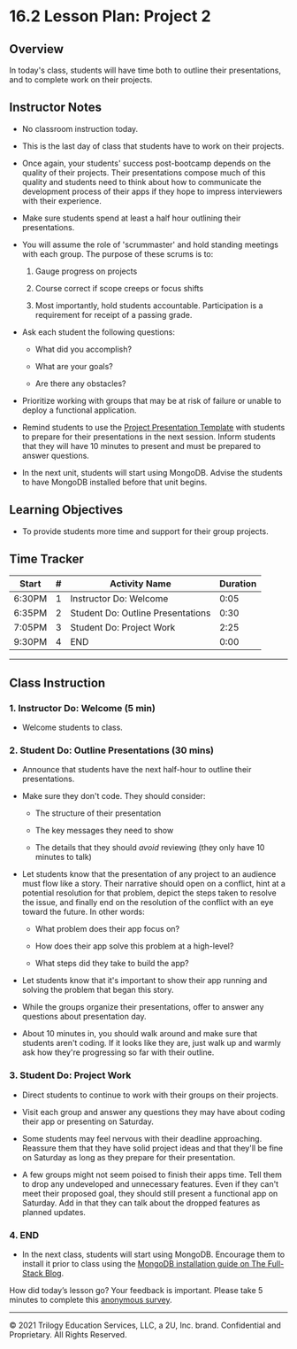 # 16.2 Lesson Plan: Project 2

## Overview

In today's class, students will have time both to outline their presentations, and to complete work on their projects.

## Instructor Notes

* No classroom instruction today.

* This is the last day of class that students have to work on their projects. 

* Once again, your students' success post-bootcamp depends on the quality of their projects. Their presentations compose much of this quality and students need to think about how to communicate the development process of their apps if they hope to impress interviewers with their experience.

* Make sure students spend at least a half hour outlining their presentations.

* You will assume the role of 'scrummaster' and hold standing meetings with each group. The purpose of these scrums is to: 

  1. Gauge progress on projects

  2. Course correct if scope creeps or focus shifts

  3. Most importantly, hold students accountable. Participation is a requirement for receipt of a passing grade. 

* Ask each student the following questions: 

  * What did you accomplish?

  * What are your goals?

  * Are there any obstacles?

* Prioritize working with groups that may be at risk of failure or unable to deploy a functional application. 

* Remind students to use the [Project Presentation Template](https://docs.google.com/presentation/d/1_u8TKy5zW5UlrVQVnyDEZ0unGI2tjQPDEpA0FNuBKAw/edit?usp=sharing) with students to prepare for their presentations in the next session. Inform students that they will have 10 minutes to present and must be prepared to answer questions.

* In the next unit, students will start using MongoDB. Advise the students to have MongoDB installed before that unit begins.

## Learning Objectives

* To provide students more time and support for their group projects.

## Time Tracker

| Start  | #   | Activity Name                       | Duration |
|---     |---  |---                                  |---       |
| 6:30PM | 1   | Instructor Do: Welcome              | 0:05     |
| 6:35PM | 2   | Student Do: Outline Presentations   | 0:30     |
| 7:05PM | 3   | Student Do: Project Work            | 2:25     |
| 9:30PM | 4   | END                                 | 0:00     |

---

## Class Instruction

### 1. Instructor Do: Welcome (5 min)

* Welcome students to class. 

### 2. Student Do: Outline Presentations (30 mins)

* Announce that students have the next half-hour to outline their presentations.

* Make sure they don't code. They should consider:

  * The structure of their presentation

  * The key messages they need to show 
  
  * The details that they should _avoid_ reviewing (they only have 10 minutes to talk)

* Let students know that the presentation of any project to an audience must flow like a story. Their narrative should open on a conflict, hint at a potential resolution for that problem, depict the steps taken to resolve the issue, and finally end on the resolution of the conflict with an eye toward the future. In other words:

  * What problem does their app focus on?

  * How does their app solve this problem at a high-level?

  * What steps did they take to build the app?

* Let students know that it's important to show their app running and solving the problem that began this story.

* While the groups organize their presentations, offer to answer any questions about presentation day.

* About 10 minutes in, you should walk around and make sure that students aren't coding. If it looks like they are, just walk up and warmly ask how they're progressing so far with their outline.
  
### 3. Student Do: Project Work

* Direct students to continue to work with their groups on their projects.

* Visit each group and answer any questions they may have about coding their app or presenting on Saturday.

* Some students may feel nervous with their deadline approaching. Reassure them that they have solid project ideas and that they'll be fine on Saturday as long as they prepare for their presentation.

* A few groups might not seem poised to finish their apps time. Tell them to drop any undeveloped and unnecessary features. Even if they can't meet their proposed goal, they should still present a functional app on Saturday. Add in that they can talk about the dropped features as planned updates.

### 4. END

* In the next class, students will start using MongoDB. Encourage them to install it prior to class using the [MongoDB installation guide on The Full-Stack Blog](https://coding-boot-camp.github.io/full-stack/mongodb/how-to-install-mongodb).

How did today’s lesson go? Your feedback is important. Please take 5 minutes to complete this [anonymous survey](https://forms.gle/RfcVyXiMmZQut6aJ6).

---
© 2021 Trilogy Education Services, LLC, a 2U, Inc. brand. Confidential and Proprietary. All Rights Reserved.
